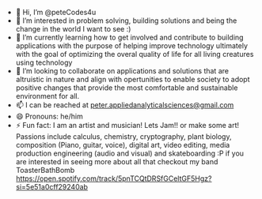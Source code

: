 - 👋 Hi, I’m @peteCodes4u
- 👀 I’m interested in problem solving, building solutions and being the change in the world I want to see :)
- 🌱 I’m currently learning how to get involved and contribute to building applications with the purpose of helping improve technology ultimately with the goal of optimizing the overal quality of life for all living creatures using technology
- 💞️ I’m looking to collaborate on applications and solutions that are altruistic in nature and align with opertunities to enable society to adopt positive changes that provide the most comfortable and sustainable environment for all.
- 📫 I can be reached at peter.appliedanalyticalsciences@gmail.com
- 😄 Pronouns: he/him
- ⚡ Fun fact: I am an artist and musician! Lets Jam!! or make some art! Passions include calculus, chemistry, cryptography, plant biology, composition (Piano, guitar, voice), digital art, video editing, media production engineering (audio and visual) and skateboarding :P if you are interested in seeing more about all that checkout my band ToasterBathBomb https://open.spotify.com/track/5pnTCQtDRSfGCeltGF5Hgz?si=5e51a0cff29240ab

<!---
peteCodes4u/peteCodes4u is a ✨ special ✨ repository because its `README.md` (this file) appears on your GitHub profile.
You can click the Preview link to take a look at your changes.
--->

